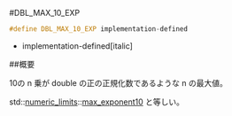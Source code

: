 #DBL_MAX_10_EXP

```cpp
#define DBL_MAX_10_EXP implementation-defined
```
* implementation-defined[italic]

##概要

10の n 乗が double の正の正規化数であるような n の最大値。

std::[numeric_limits](/reference/limits/numeric_limits.md)<double>::[max_exponent10](/reference/limits/numeric_limits/max_exponent10.md) と等しい。

